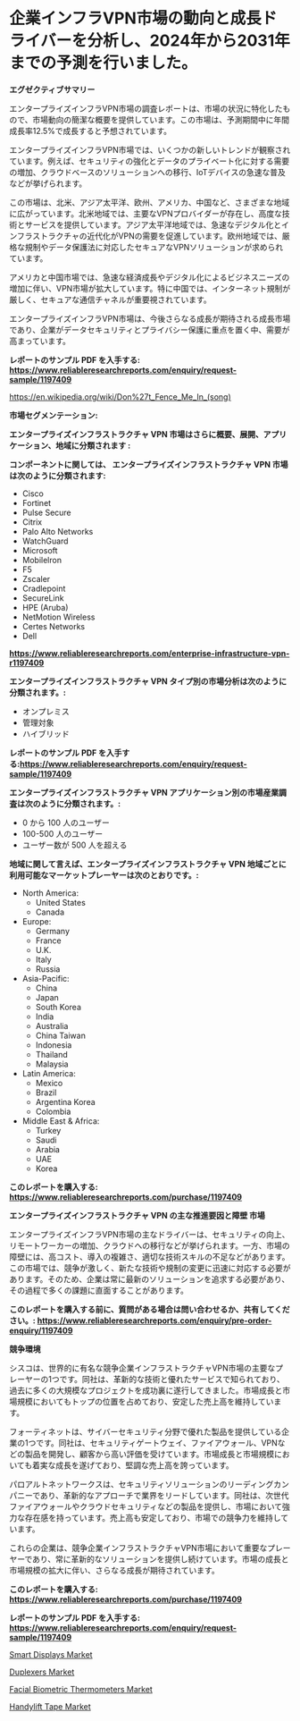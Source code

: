 <p><h1>企業インフラVPN市場の動向と成長ドライバーを分析し、2024年から2031年までの予測を行いました。</h1></p><p><strong>エグゼクティブサマリー</strong></p>
<p><p>エンタープライズインフラVPN市場の調査レポートは、市場の状況に特化したもので、市場動向の簡潔な概要を提供しています。この市場は、予測期間中に年間成長率12.5%で成長すると予想されています。</p><p>エンタープライズインフラVPN市場では、いくつかの新しいトレンドが観察されています。例えば、セキュリティの強化とデータのプライベート化に対する需要の増加、クラウドベースのソリューションへの移行、IoTデバイスの急速な普及などが挙げられます。</p><p>この市場は、北米、アジア太平洋、欧州、アメリカ、中国など、さまざまな地域に広がっています。北米地域では、主要なVPNプロバイダーが存在し、高度な技術とサービスを提供しています。アジア太平洋地域では、急速なデジタル化とインフラストラクチャの近代化がVPNの需要を促進しています。欧州地域では、厳格な規制やデータ保護法に対応したセキュアなVPNソリューションが求められています。</p><p>アメリカと中国市場では、急速な経済成長やデジタル化によるビジネスニーズの増加に伴い、VPN市場が拡大しています。特に中国では、インターネット規制が厳しく、セキュアな通信チャネルが重要視されています。</p><p>エンタープライズインフラVPN市場は、今後さらなる成長が期待される成長市場であり、企業がデータセキュリティとプライバシー保護に重点を置く中、需要が高まっています。</p></p>
<p><strong>レポートのサンプル PDF を入手する: <a href="https://www.reliableresearchreports.com/enquiry/request-sample/1197409">https://www.reliableresearchreports.com/enquiry/request-sample/1197409</a></strong></p>
<p><a href="https://en.wikipedia.org/wiki/Don%27t_Fence_Me_In_(song)">https://en.wikipedia.org/wiki/Don%27t_Fence_Me_In_(song)</a></p>
<p><strong>市場セグメンテーション:</strong></p>
<p><strong> エンタープライズインフラストラクチャ VPN 市場はさらに概要、展開、アプリケーション、地域に分類されます :</strong></p>
<p><strong>コンポーネントに関しては、 エンタープライズインフラストラクチャ VPN 市場は次のように分類されます:</strong></p>
<p><ul><li>Cisco</li><li>Fortinet</li><li>Pulse Secure</li><li>Citrix</li><li>Palo Alto Networks</li><li>WatchGuard</li><li>Microsoft</li><li>Mobilelron</li><li>F5</li><li>Zscaler</li><li>Cradlepoint</li><li>SecureLink</li><li>HPE (Aruba)</li><li>NetMotion Wireless</li><li>Certes Networks</li><li>Dell</li></ul></p>
<p><strong><a href="https://www.reliableresearchreports.com/enterprise-infrastructure-vpn-r1197409">https://www.reliableresearchreports.com/enterprise-infrastructure-vpn-r1197409</a></strong></p>
<p><strong> エンタープライズインフラストラクチャ VPN タイプ別の市場分析は次のように分類されます。:</strong></p>
<p><ul><li>オンプレミス</li><li>管理対象</li><li>ハイブリッド</li></ul></p>
<p><strong>レポートのサンプル PDF を入手する:<a href="https://www.reliableresearchreports.com/enquiry/request-sample/1197409">https://www.reliableresearchreports.com/enquiry/request-sample/1197409</a></strong></p>
<p><strong> エンタープライズインフラストラクチャ VPN アプリケーション別の市場産業調査は次のように分類されます。:</strong></p>
<p><ul><li>0 から 100 人のユーザー</li><li>100-500 人のユーザー</li><li>ユーザー数が 500 人を超える</li></ul></p>
<p><strong>地域に関して言えば、エンタープライズインフラストラクチャ VPN 地域ごとに利用可能なマーケットプレーヤーは次のとおりです。:</strong></p>
<p><ul>
    <li>
        North America:
        <ul>
            <li>United States</li>
            <li>Canada</li>
        </ul>
    </li>
    <li>
        Europe:
        <ul>
            <li>Germany</li>
            <li>France</li>
            <li>U.K.</li>
            <li>Italy</li>
            <li>Russia</li>
        </ul>
    </li>
    <li>
        Asia-Pacific:
        <ul>
            <li>China</li>
            <li>Japan</li>
            <li>South Korea</li>
            <li>India</li>
            <li>Australia</li>
            <li>China Taiwan</li>
            <li>Indonesia</li>
            <li>Thailand</li>
            <li>Malaysia</li>
        </ul>
    </li>
    <li>
        Latin America:
        <ul>
            <li>Mexico</li>
            <li>Brazil</li>
            <li>Argentina Korea</li>
            <li>Colombia</li>
        </ul>
    </li>
    <li>
        Middle East & Africa:
        <ul>
            <li>Turkey</li>
            <li>Saudi</li>
            <li>Arabia</li>
            <li>UAE</li>
            <li>Korea</li>
        </ul>
    </li>
    </ul></p>
<p><strong>このレポートを購入する: <a href="https://www.reliableresearchreports.com/purchase/1197409">https://www.reliableresearchreports.com/purchase/1197409</a></strong></p>
<p><strong>エンタープライズインフラストラクチャ VPN の主な推進要因と障壁 市場</strong></p>
<p><p>エンタープライズインフラVPN市場の主なドライバーは、セキュリティの向上、リモートワーカーの増加、クラウドへの移行などが挙げられます。一方、市場の障壁には、高コスト、導入の複雑さ、適切な技術スキルの不足などがあります。この市場では、競争が激しく、新たな技術や規制の変更に迅速に対応する必要があります。そのため、企業は常に最新のソリューションを追求する必要があり、その過程で多くの課題に直面することがあります。</p></p>
<p><strong>このレポートを購入する前に、質問がある場合は問い合わせるか、共有してください。: <a href="https://www.reliableresearchreports.com/enquiry/pre-order-enquiry/1197409">https://www.reliableresearchreports.com/enquiry/pre-order-enquiry/1197409</a></strong></p>
<p><strong>競争環境</strong></p>
<p><p>シスコは、世界的に有名な競争企業インフラストラクチャVPN市場の主要なプレーヤーの1つです。同社は、革新的な技術と優れたサービスで知られており、過去に多くの大規模なプロジェクトを成功裏に遂行してきました。市場成長と市場規模においてもトップの位置を占めており、安定した売上高を維持しています。</p><p>フォーティネットは、サイバーセキュリティ分野で優れた製品を提供している企業の1つです。同社は、セキュリティゲートウェイ、ファイアウォール、VPNなどの製品を開発し、顧客から高い評価を受けています。市場成長と市場規模においても着実な成長を遂げており、堅調な売上高を誇っています。</p><p>パロアルトネットワークスは、セキュリティソリューションのリーディングカンパニーであり、革新的なアプローチで業界をリードしています。同社は、次世代ファイアウォールやクラウドセキュリティなどの製品を提供し、市場において強力な存在感を持っています。売上高も安定しており、市場での競争力を維持しています。</p><p>これらの企業は、競争企業インフラストラクチャVPN市場において重要なプレーヤーであり、常に革新的なソリューションを提供し続けています。市場の成長と市場規模の拡大に伴い、さらなる成長が期待されています。</p></p>
<p><strong>このレポートを購入する: <a href="https://www.reliableresearchreports.com/purchase/1197409">https://www.reliableresearchreports.com/purchase/1197409</a></strong></p>
<p><strong>レポートのサンプル PDF を入手する: <a href="https://www.reliableresearchreports.com/enquiry/request-sample/1197409">https://www.reliableresearchreports.com/enquiry/request-sample/1197409</a></strong><strong></strong></p>
<p><p><a href="https://github.com/KaliWatsica/Market-Research-Report-List-1/blob/main/smart-displays-market.md">Smart Displays Market</a></p><p><a href="https://github.com/cathyMaggio37/Market-Research-Report-List-1/blob/main/duplexers-market.md">Duplexers Market</a></p><p><a href="https://issuu.com/reportprime-2/docs/facial-biometric-thermometers-market-size-2030.ppt">Facial Biometric Thermometers Market</a></p><p><a href="https://issuu.com/reportprime-2/docs/handylift-tape-market-size-2030.pptx">Handylift Tape Market</a></p></p>